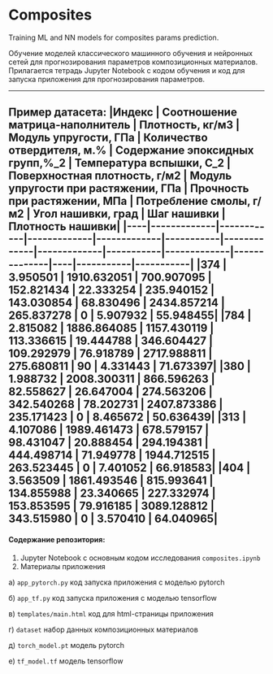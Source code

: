 # Сomposites
Training ML and NN models for composites params prediction.

Обучение моделей классического машинного обучения и нейронных сетей для прогнозирования параметров композиционных материалов.
Прилагается тетрадь Jupyter Notebook с кодом обучения и код для запуска приложения для прогнозирования параметров.

--------------------------------------------------------------------------------
Пример датасета:
|Индекс | Соотношение матрица-наполнитель	| Плотность, кг/м3 |	Модуль упругости, ГПа	| Количество отвердителя, м.%	| Содержание эпоксидных групп,%_2	| Температура вспышки, С_2	| Поверхностная плотность, г/м2 |	Модуль упругости при растяжении, ГПа	| Прочность при растяжении, МПа	| Потребление смолы, г/м2	| Угол нашивки, град |	Шаг нашивки	| Плотность нашивки|
|----|-------------|------------|-------------|-------------|-----------|-------------|-------------|-----------|-------------|--------------|----|-----------|-----------|
|374 |	3.950501	| 1910.632051	| 700.907095	| 152.821434	| 22.333254	| 235.940152	| 143.030854	| 68.830496	| 2434.857214	| 265.837278	| 0	  | 5.907932	| 55.948455|
|784	| 2.815082	| 1886.864085	| 1157.430119	| 113.336615	| 19.444788	| 346.604427	| 109.292979	| 76.918789	| 2717.988811	| 275.680811	| 90	| 4.331443	| 71.673397|
|380	| 1.988732	| 2008.300311	| 866.596263	| 82.558627 	| 26.647004	| 274.563206	| 342.540268	| 78.202731	| 2407.873386	| 235.171423	| 0	  | 8.465672	| 50.636439|
|313	| 4.107086	| 1989.461473	| 678.579157	| 98.431047 	| 20.888454	| 294.194381	| 444.498714	| 71.949778	| 1944.712515	| 263.523445	| 0  	| 7.401052	| 66.918583|
|404	| 3.563509	| 1861.493546	| 815.993641	| 134.855988	| 23.340665	| 227.332974	| 153.853595	| 79.916185	| 3089.128812	| 343.515980	| 0	  | 3.570410	| 64.040965|
--------------------------------------------------------------------------------

#### Содержание репозитория:

1) Jupyter Notebook c основным кодом исследования ``composites.ipynb`` 
2) Материалы приложения
   
а) ``app_pytorch.py`` код запуска приложения с моделью pytorch

б) ``app_tf.py`` код запуска приложения с моделью tensorflow

в) ``templates/main.html`` код для html-страницы приложения

г) ``dataset`` набор данных композиционных материалов

д) ``torch_model.pt`` модель pytorch

е) ``tf_model.tf`` модель tensorflow
